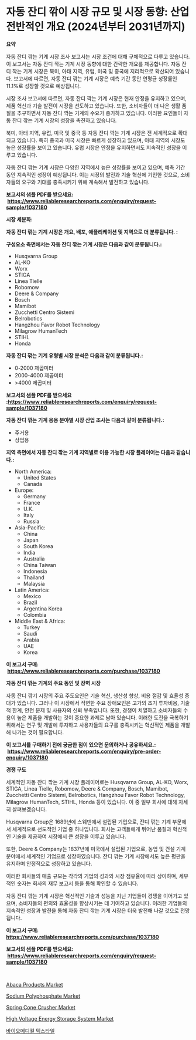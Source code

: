 <p><h1>자동 잔디 깎이 시장 규모 및 시장 동향: 산업 전반적인 개요 (2024년부터 2031년까지)</h1></p><p><strong>요약</strong></p>
<p><p>자동 잔디 깎는 기계 시장 조사 보고서는 시장 조건에 대해 구체적으로 다루고 있습니다. 이 보고서는 자동 잔디 깍는 기계 시장 동향에 대한 간략한 개요를 제공합니다. 자동 잔디 깍는 기계 시장은 북미, 아태 지역, 유럽, 미국 및 중국에 지리적으로 확산되어 있습니다. 보고서에 따르면, 자동 잔디 깎는 기계 시장은 예측 기간 동안 연평균 성장률인 11.1%로 성장할 것으로 예상됩니다.</p><p>시장 조사 보고서에 따르면, 자동 잔디 깍는 기계 시장은 현재 안정을 유지하고 있으며, 제품 혁신과 기술 발전이 시장을 선도하고 있습니다. 또한, 소비자들이 더 나은 생활 품질을 추구하면서 자동 잔디 깍는 기계의 수요가 증가하고 있습니다. 이러한 요인들이 자동 잔디 깎는 기계 시장의 성장을 촉진하고 있습니다.</p><p>북미, 아태 지역, 유럽, 미국 및 중국 등 자동 잔디 깍는 기계 시장은 전 세계적으로 확대되고 있습니다. 특히 중국과 미국 시장은 빠르게 성장하고 있으며, 아태 지역의 시장도 높은 성장률을 보이고 있습니다. 유럽 시장은 안정을 유지하면서도 지속적인 성장을 이루고 있습니다.</p><p>자동 잔디 깎는 기계 시장은 다양한 지역에서 높은 성장률을 보이고 있으며, 예측 기간 동안 지속적인 성장이 예상됩니다. 이는 시장의 발전과 기술 혁신에 기인한 것으로, 소비자들의 요구와 기대를 충족시키기 위해 계속해서 발전하고 있습니다.</p></p>
<p><strong>보고서의 샘플 PDF를 받으세요: &nbsp;<a href="https://www.reliableresearchreports.com/enquiry/request-sample/1037180">https://www.reliableresearchreports.com/enquiry/request-sample/1037180</a></strong></p>
<p><strong>시장 세분화:</strong></p>
<p><strong> 자동 잔디 깎는 기계 시장은 개요, 배포, 애플리케이션 및 지역으로 더 분류됩니다. :</strong></p>
<p><strong>구성요소 측면에서는 자동 잔디 깎는 기계 시장은 다음과 같이 분류됩니다.:</strong></p>
<p><ul><li>Husqvarna Group</li><li>AL-KO</li><li>Worx</li><li>STIGA</li><li>Linea Tielle</li><li>Robomow</li><li>Deere & Company</li><li>Bosch</li><li>Mamibot</li><li>Zucchetti Centro Sistemi</li><li>Belrobotics</li><li>Hangzhou Favor Robot Technology</li><li>Milagrow HumanTech</li><li>STIHL</li><li>Honda</li></ul></p>
<p><strong> 자동 잔디 깎는 기계 유형별 시장 분석은 다음과 같이 분류됩니다.:</strong></p>
<p><ul><li>0-2000 제곱미터</li><li>2000-4000 제곱미터</li><li>>4000 제곱미터</li></ul></p>
<p><strong>보고서의 샘플 PDF를 받으세요 :<a href="https://www.reliableresearchreports.com/enquiry/request-sample/1037180">https://www.reliableresearchreports.com/enquiry/request-sample/1037180</a></strong></p>
<p><strong> 자동 잔디 깎는 기계 응용 분야별 시장 산업 조사는 다음과 같이 분류됩니다.:</strong></p>
<p><ul><li>주거용</li><li>상업용</li></ul></p>
<p><strong>지역 측면에서 자동 잔디 깎는 기계 지역별로 이용 가능한 시장 플레이어는 다음과 같습니다.:</strong></p>
<p><ul>
    <li>
        North America:
        <ul>
            <li>United States</li>
            <li>Canada</li>
        </ul>
    </li>
    <li>
        Europe:
        <ul>
            <li>Germany</li>
            <li>France</li>
            <li>U.K.</li>
            <li>Italy</li>
            <li>Russia</li>
        </ul>
    </li>
    <li>
        Asia-Pacific:
        <ul>
            <li>China</li>
            <li>Japan</li>
            <li>South Korea</li>
            <li>India</li>
            <li>Australia</li>
            <li>China Taiwan</li>
            <li>Indonesia</li>
            <li>Thailand</li>
            <li>Malaysia</li>
        </ul>
    </li>
    <li>
        Latin America:
        <ul>
            <li>Mexico</li>
            <li>Brazil</li>
            <li>Argentina Korea</li>
            <li>Colombia</li>
        </ul>
    </li>
    <li>
        Middle East & Africa:
        <ul>
            <li>Turkey</li>
            <li>Saudi</li>
            <li>Arabia</li>
            <li>UAE</li>
            <li>Korea</li>
        </ul>
    </li>
    </ul></p>
<p><strong>이 보고서 구매: &nbsp;<a href="https://www.reliableresearchreports.com/purchase/1037180">https://www.reliableresearchreports.com/purchase/1037180</a></strong></p>
<p><strong>자동 잔디 깎는 기계의 주요 동인 및 장벽 시장</strong></p>
<p><p>자동 잔디 깎기 시장의 주요 주도요인은 기술 혁신, 생산성 향상, 비용 절감 및 효율성 증대가 있습니다. 그러나 이 시장에서 직면한 주요 장애요인은 고가의 초기 투자비용, 기술적 한계, 안전 문제 및 사용자의 신뢰 부족입니다. 또한, 경쟁이 치열하고 소비자들의 수용이 높은 제품을 개발하는 것이 중요한 과제로 남아 있습니다. 이러한 도전을 극복하기 위해서는 연구 및 개발에 투자하고 사용자들의 요구를 충족시키는 혁신적인 제품을 개발해 나가는 것이 필요합니다.</p></p>
<p><strong>이 보고서를 구매하기 전에 궁금한 점이 있으면 문의하거나 공유하세요.: &nbsp;<a href="https://www.reliableresearchreports.com/enquiry/pre-order-enquiry/1037180">https://www.reliableresearchreports.com/enquiry/pre-order-enquiry/1037180</a></strong></p>
<p><strong>경쟁 구도</strong></p>
<p><p>세계적인 자동 잔디 깎는 기계 시장 플레이어로는 Husqvarna Group, AL-KO, Worx, STIGA, Linea Tielle, Robomow, Deere & Company, Bosch, Mamibot, Zucchetti Centro Sistemi, Belrobotics, Hangzhou Favor Robot Technology, Milagrow HumanTech, STIHL, Honda 등이 있습니다. 이 중 일부 회사에 대해 자세히 살펴보겠습니다.</p><p>Husqvarna Group은 1689년에 스웨덴에서 설립된 기업으로, 잔디 깎는 기계 부문에서 세계적으로 선도적인 기업 중 하나입니다. 회사는 고객들에게 뛰어난 품질과 혁신적인 기술을 제공하여 시장에서 큰 성장을 이루고 있습니다.</p><p>또한, Deere & Company는 1837년에 미국에서 설립된 기업으로, 농업 및 건설 기계 분야에서 세계적인 기업으로 성장하였습니다. 잔디 깎는 기계 시장에서도 높은 평판을 유지하며 안정적으로 성장하고 있습니다.</p><p>이러한 회사들의 매출 규모는 각각의 기업의 성과와 시장 점유율에 따라 상이하며, 세부적인 숫자는 회사의 재무 보고서 등을 통해 확인할 수 있습니다.</p><p>자동 잔디 깎는 기계 시장은 혁신적인 기술과 성능을 지닌 기업들이 경쟁을 이어가고 있으며, 소비자들의 편의와 효율성을 향상시키는 데 기여하고 있습니다. 이러한 기업들의 지속적인 성장과 발전을 통해 자동 잔디 깎는 기계 시장은 더욱 발전해 나갈 것으로 전망됩니다.</p></p>
<p><strong>이 보고서 구매: &nbsp; <a href="https://www.reliableresearchreports.com/purchase/1037180">https://www.reliableresearchreports.com/purchase/1037180</a></strong></p>
<p><strong>보고서의 샘플 PDF를 받으세요: &nbsp;<a href="https://www.reliableresearchreports.com/enquiry/request-sample/1037180">https://www.reliableresearchreports.com/enquiry/request-sample/1037180</a></strong><strong></strong></p>
<p>&nbsp;</p>
<p><p><a href="https://issuu.com/reportprime-2/docs/abaca-products-market-size-2030.pptx">Abaca Products Market</a></p><p><a href="https://github.com/WillieWoodard/Market-Research-Report-List-3/blob/main/sodium-polyphosphate-market.md">Sodium Polyphosphate Market</a></p><p><a href="https://ivy-potential-64b.notion.site/Spring-Cone-Crusher-Market-Research-Report-Unlocks-Analysis-on-the-Market-Financial-Status-Market-S-b22250191cfb463faf4ca06387796ba7">Spring Cone Crusher Market</a></p><p><a href="https://view.publitas.com/reportprime-1/high-voltage-energy-storage-system-market-research-report-unlocks-analysis-on-the-market-financial-status-market-size-and-market-revenue-upto-2031/">High Voltage Energy Storage System Market</a></p><p><a href="https://github.com/plelbej847484502/Market-Research-Report-List-1/blob/main/4220387189952.md">바이오메디컬 텍스타일</a></p></p>